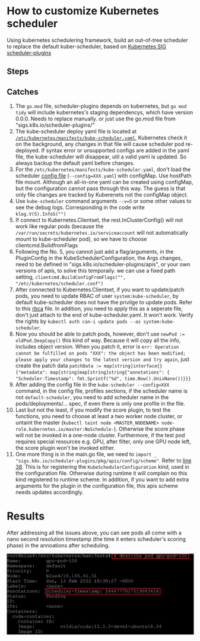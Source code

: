 # How to customize Kubernetes scheduler 

Using kubernetes schedulering framework, build an out-of-tree scheduler to replace the default kuber-scheduler, based on [Kubernetes SIG scheduler-plugins](https://github.com/kubernetes-sigs/scheduler-plugins)

## Steps


## Catches
1. The ```go.mod``` file, scheduler-plugins depends on kubernetes, but ```go mod tidy``` will include kubernetes's staging dependencys, which have version 0.0.0. Needs to replace manually. or just use the go.mod file from "sigs.k8s.io/scheduler-plugins/"
2. The kube-scheduler deploy yaml file is located at [```/etc/kubernetes/manifests/kube-scheduler.yaml```](https://github.com/Fizzbb/KubernetesNotes/blob/master/scheduler-plugin/manifests/kube-scheduler.yaml), Kubernetes check it on the background, any changes in that file will cause scheduler pod re-deployed. If syntax error or unsupported configs are added in the yaml file, the kube-scheduler will disappear, util a valid yaml is updated. So always backup the default yaml before changes.
3. For the ```/etc/kubernetes/manifests/kube-scheduler.yaml```, don't load the scheduler [config file](https://github.com/Fizzbb/KubernetesNotes/blob/master/scheduler-plugin/manifests/alnair-scheduler-config.yaml) (```--config=XXX.yaml```) with configMap. Use hostPath file mount. Although an all-in-one yaml can be created using configMap, but the configuration cannot pass through this way. The guess is that only file changes are tracked by Kuberenets not the configMap object.
4. Use ```kube-scheduler``` command arguments ```--v=5``` or some other values to see the debug logs. Corresponding in the code write ```klog.V(5).InfoS("")```
5. If connect to Kubernetes.Clientset, the rest.InClusterConfig() will not work like regular pods (because the ```/var/run/secrets/kubernetes.io/serviceaccount``` will not automatically mount to kube-scheduler pod), so we have to choose clientcmd.BuildfromFlags
6. Following the No. 5, you cannot just add a flag/arguments, in the PluginConfig in the KubeSchedulerConfiguration, the Args changes, need to be defined in "sigs.k8s.io/scheduler-plugins/apis", or your own versions of apis, to solve this temporaily. we can use a fixed path setting, ```clientcmd.BuildConfigFromFlags("", "/etc/kubernetes/scheduler.conf")```
7. After connected to Kubernetes.Clientset, if you want to update/patch pods, you need to update RBAC of user ```system:kube-scheduler```, by default kube-scheduler does not have the privilge to update pods. Refer to this [rbca](https://github.com/Fizzbb/KubernetesNotes/blob/master/scheduler-plugin/manifests/extra-rbac-kube-scheduler.yaml) file. In addition, you need to apply this as a seperate file, don't just attach to the end of kube-scheduler.yaml. It won't work. Verify the rights by ```kubectl auth can-i update pods --as system:kube-scheduler```. 
8. Now you should be able to patch pods, however, don't use ```newPod := oldPod.DeepCopy()``` this kind of way. Because it will copy all the info, includes object version. When you patch it, error is ```err: Operation cannot be fulfilled on pods "XXX": the object has been modified; please apply your changes to the latest version and try again```, just create the patch data ```patchData := map[string]interface{}{"metadata": map[string]map[string]string{"annotations": {
		"Scheduler-Timestamp": fmt.Sprintf("%d", time.Now().UnixNano())}}}```
9.  After adding the config file in the ```kube-scheduler --config=XXX``` command, in the config file, profiles sections, if the scheduler name is not ```default-scheduler```, you need to add scheduler name in the pods/deployments/... spec, if even there is only one profile in the file.
10. Last but not the least, if you modify the score plugin, to test the functions, you need to choose at least a two worker node cluster, or untaint the master (```kubectl taint node <MASTER_NODENAME> node-role.kubernetes.io/master:NoSchedule-```). Otherwise the score phase will not be invoked in a one-node cluster. Furthermore, if the test pod requires special resources e.g. GPU, after filter, only one GPU node left, the score plugin won't be invoked either.
11. One more thing is in the main.go file, we need to ```import _ "sigs.k8s.io/scheduler-plugins/pkg/apis/config/scheme"```. Refer to [line 38](https://github.com/kubernetes-sigs/scheduler-plugins/blob/master/cmd/scheduler/main.go). This is for registering the ```KubeSchedulerConfiguration``` kind, used in the configuration file. Otherwise during runtime it will complain no this kind registered to runtime scheme. In addition, if you want to add extra arguments for the plugin in the configuration file, this apis scheme needs updates accordingly.

# Results
After addressing all the issues above, you can see pods all come with a nano second resolution timestamp (the time it enters scheduler's scoring phase) in the annoations after scheduling.

![pod_ann](./images/Pod_Ann.png)
